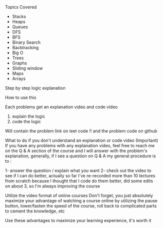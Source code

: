 Topics Covered

- Stacks
- Heaps
- Queues
- DFS
- BFS
- Binary Search
- Backtracking
- Big O
- Trees
- Graphs
- Sliding window
- Maps
- Arrays

Step by step logic explanation

How to use this

Each problems get an explanation video and code video
1. explain the logic
2. code the logic

Will contain the problem link on leet code !!
and the problem code on github

What to do if you don't understand an explanation or code video (Important)
If you have any problems with any explanation video, feel free to reach me on the Q & A section of the course and I will  answer with the problem's explanation, generally, if I see a question on Q & A my general procedure is to :

1- answer the question / explain what you want
2- check out the video to see if I can do better, actually so far I've re-recorded more than 10 lectures from scratch because I thought that I code do them better, did some edits on about 3, so I'm always improving the course

Utilize the video format of online courses
Don't forget, you just absolutely maximize your advantage of watching a course online by utilizing the pause button, lower/fasten the speed of the course, roll back to complicated parts to cement the knowledge, etc

Use these advantages to maximize your learning experience, it's worth it